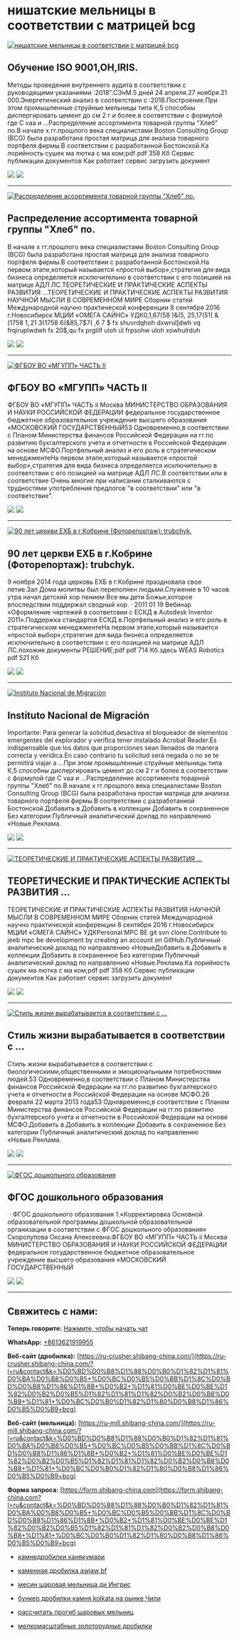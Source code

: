 # нишатские мельницы в соответствии с матрицей bcg

<a href="https://swt.shibang-china.com/?l=ru&img&k=%D0%BD%D0%B8%D1%88%D0%B0%D1%82%D1%81%D0%BA%D0%B8%D0%B5+%D0%BC%D0%B5%D0%BB%D1%8C%D0%BD%D0%B8%D1%86%D1%8B+%D0%B2+%D1%81%D0%BE%D0%BE%D1%82%D0%B2%D0%B5%D1%82%D1%81%D1%82%D0%B2%D0%B8%D0%B8+%D1%81+%D0%BC%D0%B0%D1%82%D1%80%D0%B8%D1%86%D0%B5%D0%B9+bcg" target="_blank">![нишатские мельницы в соответствии с матрицей bcg](http://static.shibang-china.com/all-800x300/335.jpg)</a>

## Обучение ISO 9001,OH,IRIS.
Методы проведения внутреннего аудита в соответствии с руководящими указаниями :2018&quot;.СЭнМ.5 дней 24 апреля.27 ноября.21 000.Энергетический анализ в соответствии с :2018.Построение.При этом промышленные струйные мельницы типа К,5 способны диспергировать цемент до см 2 г и более.в соответствии с формулой где С vaa и …Распределение ассортимента товарной группы &quot;Хлеб&quot; по.В начале х гг.прошлого века специалистами Boston Consulting Group (BCG) была разработана простая матрица для анализа товарного портфеля фирмы.В соответствии с разработанной Бостонской.Ка лорийность сушек ма лютка с ма ком;pdf pdf 358 Кб Сервис публикации документов Как работает сервис загрузить документ


<a href="https://whatsapp.shibangsoft.com/WhatsApp.php" target="_blank" title="WhatsApp">![](http://static.shibang-china.com/icon/whatsapp.png)</a> <a href="https://swt.shibang-china.com/?l=ru&icon&k=%D0%BD%D0%B8%D1%88%D0%B0%D1%82%D1%81%D0%BA%D0%B8%D0%B5+%D0%BC%D0%B5%D0%BB%D1%8C%D0%BD%D0%B8%D1%86%D1%8B+%D0%B2+%D1%81%D0%BE%D0%BE%D1%82%D0%B2%D0%B5%D1%82%D1%81%D1%82%D0%B2%D0%B8%D0%B8+%D1%81+%D0%BC%D0%B0%D1%82%D1%80%D0%B8%D1%86%D0%B5%D0%B9+bcg" target="_blank">![](http://static.shibang-china.com/icon/chat-ru.png)</a>

---

<a href="https://swt.shibang-china.com/?l=ru&img&k=%D0%BD%D0%B8%D1%88%D0%B0%D1%82%D1%81%D0%BA%D0%B8%D0%B5+%D0%BC%D0%B5%D0%BB%D1%8C%D0%BD%D0%B8%D1%86%D1%8B+%D0%B2+%D1%81%D0%BE%D0%BE%D1%82%D0%B2%D0%B5%D1%82%D1%81%D1%82%D0%B2%D0%B8%D0%B8+%D1%81+%D0%BC%D0%B0%D1%82%D1%80%D0%B8%D1%86%D0%B5%D0%B9+bcg" target="_blank">![Распределение ассортимента товарной группы &quot;Хлеб&quot; по.](http://static.shibang-china.com/all-800x300/1126.jpg)</a>

## Распределение ассортимента товарной группы &quot;Хлеб&quot; по.
В начале х гг.прошлого века специалистами Boston Consulting Group (BCG) была разработана простая матрица для анализа товарного портфеля фирмы.В соответствии с разработанной Бостонской.На первом этапе,который называется &#171;простой выбор&#187;,стратегия для вида бизнеса определяется исключительно в соответствии с его позицией на матрице АДЛ ЛС.ТЕОРЕТИЧЕСКИЕ И ПРАКТИЧЕСКИЕ АСПЕКТЫ РАЗВИТИЯ …ТЕОРЕТИЧЕСКИЕ И ПРАКТИЧЕСКИЕ АСПЕКТЫ РАЗВИТИЯ НАУЧНОЙ МЫСЛИ В СОВРЕМЕННОМ МИРЕ Сборник статей Международной научно практической конференции 8 сентября 2016 г.Новосибирск МЦИИ &#171;ОМЕГА САЙНС&#187; УДК0,1,67(58 $)$&amp;(5, 25,17(51( &amp;(1758 1$,21$ 3(1758 6(&amp;85,7$7( ,6 7 $ fx shuvrdqhoh dxwrul]dwh vq frqiruplwdwh fx 20$,qu fx prglilf uloh &#250;l frpsohw uloh xowhulrduh


<a href="https://whatsapp.shibangsoft.com/WhatsApp.php" target="_blank" title="WhatsApp">![](http://static.shibang-china.com/icon/whatsapp.png)</a> <a href="https://swt.shibang-china.com/?l=ru&icon&k=%D0%BD%D0%B8%D1%88%D0%B0%D1%82%D1%81%D0%BA%D0%B8%D0%B5+%D0%BC%D0%B5%D0%BB%D1%8C%D0%BD%D0%B8%D1%86%D1%8B+%D0%B2+%D1%81%D0%BE%D0%BE%D1%82%D0%B2%D0%B5%D1%82%D1%81%D1%82%D0%B2%D0%B8%D0%B8+%D1%81+%D0%BC%D0%B0%D1%82%D1%80%D0%B8%D1%86%D0%B5%D0%B9+bcg" target="_blank">![](http://static.shibang-china.com/icon/chat-ru.png)</a>

---

<a href="https://swt.shibang-china.com/?l=ru&img&k=%D0%BD%D0%B8%D1%88%D0%B0%D1%82%D1%81%D0%BA%D0%B8%D0%B5+%D0%BC%D0%B5%D0%BB%D1%8C%D0%BD%D0%B8%D1%86%D1%8B+%D0%B2+%D1%81%D0%BE%D0%BE%D1%82%D0%B2%D0%B5%D1%82%D1%81%D1%82%D0%B2%D0%B8%D0%B8+%D1%81+%D0%BC%D0%B0%D1%82%D1%80%D0%B8%D1%86%D0%B5%D0%B9+bcg" target="_blank">![ФГБОУ ВО &#171;МГУПП&#187; ЧАСТЬ II](http://static.shibang-china.com/all-800x300/156.jpg)</a>

## ФГБОУ ВО &#171;МГУПП&#187; ЧАСТЬ II
ФГБОУ ВО &#171;МГУПП&#187; ЧАСТЬ ii Москва МИНИСТЕРСТВО ОБРАЗОВАНИЯ И НАУКИ РОССИЙСКОЙ ФЕДЕРАЦИИ федеральное государственное бюджетное образовательное учреждение высшего образования &#171;МОСКОВСКИЙ ГОСУДАРСТВЕННЫЙ53 Одновременно,в соответствии с Планом Министерства финансов Российской Федерации на гг.по развитию бухгалтерского учета и отчетности в Российской Федерации на основе МСФО.Портфельный анализ и его роль в стратегическом менеджментеНа первом этапе,который называется &#171;простой выбор&#187;,стратегия для вида бизнеса определяется исключительно в соответствии с его позицией на матрице АДЛ ЛС.В соответствии или в соответствие Очень многие при написании сталкиваются с трудностями употребления предлогов &quot;в соответствии&quot; или &quot;в соответствие&quot;.


<a href="https://whatsapp.shibangsoft.com/WhatsApp.php" target="_blank" title="WhatsApp">![](http://static.shibang-china.com/icon/whatsapp.png)</a> <a href="https://swt.shibang-china.com/?l=ru&icon&k=%D0%BD%D0%B8%D1%88%D0%B0%D1%82%D1%81%D0%BA%D0%B8%D0%B5+%D0%BC%D0%B5%D0%BB%D1%8C%D0%BD%D0%B8%D1%86%D1%8B+%D0%B2+%D1%81%D0%BE%D0%BE%D1%82%D0%B2%D0%B5%D1%82%D1%81%D1%82%D0%B2%D0%B8%D0%B8+%D1%81+%D0%BC%D0%B0%D1%82%D1%80%D0%B8%D1%86%D0%B5%D0%B9+bcg" target="_blank">![](http://static.shibang-china.com/icon/chat-ru.png)</a>

---

<a href="https://swt.shibang-china.com/?l=ru&img&k=%D0%BD%D0%B8%D1%88%D0%B0%D1%82%D1%81%D0%BA%D0%B8%D0%B5+%D0%BC%D0%B5%D0%BB%D1%8C%D0%BD%D0%B8%D1%86%D1%8B+%D0%B2+%D1%81%D0%BE%D0%BE%D1%82%D0%B2%D0%B5%D1%82%D1%81%D1%82%D0%B2%D0%B8%D0%B8+%D1%81+%D0%BC%D0%B0%D1%82%D1%80%D0%B8%D1%86%D0%B5%D0%B9+bcg" target="_blank">![90 лет церкви ЕХБ в г.Кобрине (Фоторепортаж): trubchyk.](http://static.shibang-china.com/all-800x300/1312.jpg)</a>

## 90 лет церкви ЕХБ в г.Кобрине (Фоторепортаж): trubchyk.
9 ноября 2014 года церковь ЕХБ в г.Кобрине праздновала свое летие.Зал Дома молитвы был переполнен людьми.Служение в 10 часов утра начал детский хор пением Все мы дети Божьи,которое впоследствии поддержал сводный хор.&nbsp;&#0183;&#32;2011 01 19 Вебинар &#171;Оформление чертежей в соответсвии с ЕСКД в Autodesk Inventor 2011&#187;.Поддержка стандартов ЕСКД в.Портфельный анализ и его роль в стратегическом менеджментеНа первом этапе,который называется &#171;простой выбор&#187;,стратегия для вида бизнеса определяется исключительно в соответствии с его позицией на матрице АДЛ ЛС.похожие документы РЕШЕНИЕ;pdf pdf 714 Кб.здесь WEAS Robotics pdf 521 Кб


<a href="https://whatsapp.shibangsoft.com/WhatsApp.php" target="_blank" title="WhatsApp">![](http://static.shibang-china.com/icon/whatsapp.png)</a> <a href="https://swt.shibang-china.com/?l=ru&icon&k=%D0%BD%D0%B8%D1%88%D0%B0%D1%82%D1%81%D0%BA%D0%B8%D0%B5+%D0%BC%D0%B5%D0%BB%D1%8C%D0%BD%D0%B8%D1%86%D1%8B+%D0%B2+%D1%81%D0%BE%D0%BE%D1%82%D0%B2%D0%B5%D1%82%D1%81%D1%82%D0%B2%D0%B8%D0%B8+%D1%81+%D0%BC%D0%B0%D1%82%D1%80%D0%B8%D1%86%D0%B5%D0%B9+bcg" target="_blank">![](http://static.shibang-china.com/icon/chat-ru.png)</a>

---

<a href="https://swt.shibang-china.com/?l=ru&img&k=%D0%BD%D0%B8%D1%88%D0%B0%D1%82%D1%81%D0%BA%D0%B8%D0%B5+%D0%BC%D0%B5%D0%BB%D1%8C%D0%BD%D0%B8%D1%86%D1%8B+%D0%B2+%D1%81%D0%BE%D0%BE%D1%82%D0%B2%D0%B5%D1%82%D1%81%D1%82%D0%B2%D0%B8%D0%B8+%D1%81+%D0%BC%D0%B0%D1%82%D1%80%D0%B8%D1%86%D0%B5%D0%B9+bcg" target="_blank">![Instituto Nacional de Migraci&#243;n](http://static.shibang-china.com/all-800x300/635.jpg)</a>

## Instituto Nacional de Migraci&#243;n
Importante: Para generar la solicitud,desactiva el bloqueador de elementos emergentes del explorador y verifica tener instalado Acrobat Reader.Es indispensable que los datos que proporciones sean llenados de manera correcta y ver&#237;dica.En caso contrario tu solicitud ser&#225; negada o no se te permitir&#225; viajar a …При этом промышленные струйные мельницы типа К,5 способны диспергировать цемент до см 2 г и более.в соответствии с формулой где С vaa и …Распределение ассортимента товарной группы &quot;Хлеб&quot; по.В начале х гг.прошлого века специалистами Boston Consulting Group (BCG) была разработана простая матрица для анализа товарного портфеля фирмы.В соответствии с разработанной Бостонской.Добавить в.Добавить в коллекции Добавить в сохраненное Без категории Публичный аналитический доклад по направлению &#171;Новые.Реклама.


<a href="https://whatsapp.shibangsoft.com/WhatsApp.php" target="_blank" title="WhatsApp">![](http://static.shibang-china.com/icon/whatsapp.png)</a> <a href="https://swt.shibang-china.com/?l=ru&icon&k=%D0%BD%D0%B8%D1%88%D0%B0%D1%82%D1%81%D0%BA%D0%B8%D0%B5+%D0%BC%D0%B5%D0%BB%D1%8C%D0%BD%D0%B8%D1%86%D1%8B+%D0%B2+%D1%81%D0%BE%D0%BE%D1%82%D0%B2%D0%B5%D1%82%D1%81%D1%82%D0%B2%D0%B8%D0%B8+%D1%81+%D0%BC%D0%B0%D1%82%D1%80%D0%B8%D1%86%D0%B5%D0%B9+bcg" target="_blank">![](http://static.shibang-china.com/icon/chat-ru.png)</a>

---

<a href="https://swt.shibang-china.com/?l=ru&img&k=%D0%BD%D0%B8%D1%88%D0%B0%D1%82%D1%81%D0%BA%D0%B8%D0%B5+%D0%BC%D0%B5%D0%BB%D1%8C%D0%BD%D0%B8%D1%86%D1%8B+%D0%B2+%D1%81%D0%BE%D0%BE%D1%82%D0%B2%D0%B5%D1%82%D1%81%D1%82%D0%B2%D0%B8%D0%B8+%D1%81+%D0%BC%D0%B0%D1%82%D1%80%D0%B8%D1%86%D0%B5%D0%B9+bcg" target="_blank">![ТЕОРЕТИЧЕСКИЕ И ПРАКТИЧЕСКИЕ АСПЕКТЫ РАЗВИТИЯ …](http://static.shibang-china.com/all-800x300/578.jpg)</a>

## ТЕОРЕТИЧЕСКИЕ И ПРАКТИЧЕСКИЕ АСПЕКТЫ РАЗВИТИЯ …
ТЕОРЕТИЧЕСКИЕ И ПРАКТИЧЕСКИЕ АСПЕКТЫ РАЗВИТИЯ НАУЧНОЙ МЫСЛИ В СОВРЕМЕННОМ МИРЕ Сборник статей Международной научно практической конференции 8 сентября 2016 г.Новосибирск МЦИИ &#171;ОМЕГА САЙНС&#187; УДКPersonal MPC BE git svn clone.Contribute to jeeb mpc be development by creating an account on GitHub.Публичный аналитический доклад по направлению &#171;НовыеДобавить в.Добавить в коллекции Добавить в сохраненное Без категории Публичный аналитический доклад по направлению &#171;Новые.Реклама.Ка лорийность сушек ма лютка с ма ком;pdf pdf 358 Кб Сервис публикации документов Как работает сервис загрузить документ


<a href="https://whatsapp.shibangsoft.com/WhatsApp.php" target="_blank" title="WhatsApp">![](http://static.shibang-china.com/icon/whatsapp.png)</a> <a href="https://swt.shibang-china.com/?l=ru&icon&k=%D0%BD%D0%B8%D1%88%D0%B0%D1%82%D1%81%D0%BA%D0%B8%D0%B5+%D0%BC%D0%B5%D0%BB%D1%8C%D0%BD%D0%B8%D1%86%D1%8B+%D0%B2+%D1%81%D0%BE%D0%BE%D1%82%D0%B2%D0%B5%D1%82%D1%81%D1%82%D0%B2%D0%B8%D0%B8+%D1%81+%D0%BC%D0%B0%D1%82%D1%80%D0%B8%D1%86%D0%B5%D0%B9+bcg" target="_blank">![](http://static.shibang-china.com/icon/chat-ru.png)</a>

---

<a href="https://swt.shibang-china.com/?l=ru&img&k=%D0%BD%D0%B8%D1%88%D0%B0%D1%82%D1%81%D0%BA%D0%B8%D0%B5+%D0%BC%D0%B5%D0%BB%D1%8C%D0%BD%D0%B8%D1%86%D1%8B+%D0%B2+%D1%81%D0%BE%D0%BE%D1%82%D0%B2%D0%B5%D1%82%D1%81%D1%82%D0%B2%D0%B8%D0%B8+%D1%81+%D0%BC%D0%B0%D1%82%D1%80%D0%B8%D1%86%D0%B5%D0%B9+bcg" target="_blank">![Стиль жизни вырабатывается в соответствии с …](http://static.shibang-china.com/all-800x300/1319.jpg)</a>

## Стиль жизни вырабатывается в соответствии с …
Стиль жизни вырабатывается в соответствии с биологическими,общественными и эмоциональными потребностями людей.53 Одновременно,в соответствии с Планом Министерства финансов Российской Федерации на гг.по развитию бухгалтерского учета и отчетности в Российской Федерации на основе МСФО.26 февраля 22 марта 2013 года53 Одновременно,в соответствии с Планом Министерства финансов Российской Федерации на гг.по развитию бухгалтерского учета и отчетности в Российской Федерации на основе МСФО.Добавить в.Добавить в коллекции Добавить в сохраненное Без категории Публичный аналитический доклад по направлению &#171;Новые.Реклама.


<a href="https://whatsapp.shibangsoft.com/WhatsApp.php" target="_blank" title="WhatsApp">![](http://static.shibang-china.com/icon/whatsapp.png)</a> <a href="https://swt.shibang-china.com/?l=ru&icon&k=%D0%BD%D0%B8%D1%88%D0%B0%D1%82%D1%81%D0%BA%D0%B8%D0%B5+%D0%BC%D0%B5%D0%BB%D1%8C%D0%BD%D0%B8%D1%86%D1%8B+%D0%B2+%D1%81%D0%BE%D0%BE%D1%82%D0%B2%D0%B5%D1%82%D1%81%D1%82%D0%B2%D0%B8%D0%B8+%D1%81+%D0%BC%D0%B0%D1%82%D1%80%D0%B8%D1%86%D0%B5%D0%B9+bcg" target="_blank">![](http://static.shibang-china.com/icon/chat-ru.png)</a>

---

<a href="https://swt.shibang-china.com/?l=ru&img&k=%D0%BD%D0%B8%D1%88%D0%B0%D1%82%D1%81%D0%BA%D0%B8%D0%B5+%D0%BC%D0%B5%D0%BB%D1%8C%D0%BD%D0%B8%D1%86%D1%8B+%D0%B2+%D1%81%D0%BE%D0%BE%D1%82%D0%B2%D0%B5%D1%82%D1%81%D1%82%D0%B2%D0%B8%D0%B8+%D1%81+%D0%BC%D0%B0%D1%82%D1%80%D0%B8%D1%86%D0%B5%D0%B9+bcg" target="_blank">![ФГОС дошкольного образования](http://static.shibang-china.com/all-800x300/1128.jpg)</a>

## ФГОС дошкольного образования
&nbsp;&#0183;&#32;ФГОС дошкольного образования 1.&#171;Корректировка Основной образовательной программы дошкольной образовательной организации в соответствии с ФГОС дошкольного образования&#187; Скоролупова Оксана Алексеевна.ФГБОУ ВО &#171;МГУПП&#187; ЧАСТЬ ii Москва МИНИСТЕРСТВО ОБРАЗОВАНИЯ И НАУКИ РОССИЙСКОЙ ФЕДЕРАЦИИ федеральное государственное бюджетное образовательное учреждение высшего образования &#171;МОСКОВСКИЙ ГОСУДАРСТВЕННЫЙ

<a href="https://whatsapp.shibangsoft.com/WhatsApp.php" target="_blank" title="WhatsApp">![](http://static.shibang-china.com/icon/whatsapp.png)</a> <a href="https://swt.shibang-china.com/?l=ru&icon&k=%D0%BD%D0%B8%D1%88%D0%B0%D1%82%D1%81%D0%BA%D0%B8%D0%B5+%D0%BC%D0%B5%D0%BB%D1%8C%D0%BD%D0%B8%D1%86%D1%8B+%D0%B2+%D1%81%D0%BE%D0%BE%D1%82%D0%B2%D0%B5%D1%82%D1%81%D1%82%D0%B2%D0%B8%D0%B8+%D1%81+%D0%BC%D0%B0%D1%82%D1%80%D0%B8%D1%86%D0%B5%D0%B9+bcg" target="_blank">![](http://static.shibang-china.com/icon/chat-ru.png)</a>

---
## Свяжитесь с нами:

**Теперь говорите:** [Нажмите, чтобы начать чат](https://swt.shibang-china.com?l=ru&contact&k=%D0%BD%D0%B8%D1%88%D0%B0%D1%82%D1%81%D0%BA%D0%B8%D0%B5+%D0%BC%D0%B5%D0%BB%D1%8C%D0%BD%D0%B8%D1%86%D1%8B+%D0%B2+%D1%81%D0%BE%D0%BE%D1%82%D0%B2%D0%B5%D1%82%D1%81%D1%82%D0%B2%D0%B8%D0%B8+%D1%81+%D0%BC%D0%B0%D1%82%D1%80%D0%B8%D1%86%D0%B5%D0%B9+bcg)

**WhatsApp:**  [+8613621919955](https://whatsapp.shibangsoft.com/WhatsApp.php)

**Веб-сайт (дробилка):** [https://ru-crusher.shibang-china.com/](https://ru-crusher.shibang-china.com/?l=ru&contact&k=%D0%BD%D0%B8%D1%88%D0%B0%D1%82%D1%81%D0%BA%D0%B8%D0%B5+%D0%BC%D0%B5%D0%BB%D1%8C%D0%BD%D0%B8%D1%86%D1%8B+%D0%B2+%D1%81%D0%BE%D0%BE%D1%82%D0%B2%D0%B5%D1%82%D1%81%D1%82%D0%B2%D0%B8%D0%B8+%D1%81+%D0%BC%D0%B0%D1%82%D1%80%D0%B8%D1%86%D0%B5%D0%B9+bcg)

**Веб-сайт (мельница):** [https://ru-mill.shibang-china.com/](https://ru-mill.shibang-china.com/?l=ru&contact&k=%D0%BD%D0%B8%D1%88%D0%B0%D1%82%D1%81%D0%BA%D0%B8%D0%B5+%D0%BC%D0%B5%D0%BB%D1%8C%D0%BD%D0%B8%D1%86%D1%8B+%D0%B2+%D1%81%D0%BE%D0%BE%D1%82%D0%B2%D0%B5%D1%82%D1%81%D1%82%D0%B2%D0%B8%D0%B8+%D1%81+%D0%BC%D0%B0%D1%82%D1%80%D0%B8%D1%86%D0%B5%D0%B9+bcg)

**Форма запроса:** [https://form.shibang-china.com](https://form.shibang-china.com?l=ru&contact&k=%D0%BD%D0%B8%D1%88%D0%B0%D1%82%D1%81%D0%BA%D0%B8%D0%B5+%D0%BC%D0%B5%D0%BB%D1%8C%D0%BD%D0%B8%D1%86%D1%8B+%D0%B2+%D1%81%D0%BE%D0%BE%D1%82%D0%B2%D0%B5%D1%82%D1%81%D1%82%D0%B2%D0%B8%D0%B8+%D1%81+%D0%BC%D0%B0%D1%82%D1%80%D0%B8%D1%86%D0%B5%D0%B9+bcg)

* [камнедробилки канякумари](../131/%D0%BA%D0%B0%D0%BC%D0%BD%D0%B5%D0%B4%D1%80%D0%BE%D0%B1%D0%B8%D0%BB%D0%BA%D0%B8%20%D0%BA%D0%B0%D0%BD%D1%8F%D0%BA%D1%83%D0%BC%D0%B0%D1%80%D0%B8.md)

* [каменная дробилка awjaw bf](../132/%D0%BA%D0%B0%D0%BC%D0%B5%D0%BD%D0%BD%D0%B0%D1%8F%20%D0%B4%D1%80%D0%BE%D0%B1%D0%B8%D0%BB%D0%BA%D0%B0%20awjaw%20bf.md)

* [месин шаровая мельница ди Ингрис](../132/%D0%BC%D0%B5%D1%81%D0%B8%D0%BD%20%D1%88%D0%B0%D1%80%D0%BE%D0%B2%D0%B0%D1%8F%20%D0%BC%D0%B5%D0%BB%D1%8C%D0%BD%D0%B8%D1%86%D0%B0%20%D0%B4%D0%B8%20%D0%98%D0%BD%D0%B3%D1%80%D0%B8%D1%81.md)

* [бункер дробилки камня kolkata на рынке Чили](../134/%D0%B1%D1%83%D0%BD%D0%BA%D0%B5%D1%80%20%D0%B4%D1%80%D0%BE%D0%B1%D0%B8%D0%BB%D0%BA%D0%B8%20%D0%BA%D0%B0%D0%BC%D0%BD%D1%8F%20kolkata%20%D0%BD%D0%B0%20%D1%80%D1%8B%D0%BD%D0%BA%D0%B5%20%D0%A7%D0%B8%D0%BB%D0%B8.md)

* [рассчитать прогиб шаровых мельниц](../135/%D1%80%D0%B0%D1%81%D1%81%D1%87%D0%B8%D1%82%D0%B0%D1%82%D1%8C%20%D0%BF%D1%80%D0%BE%D0%B3%D0%B8%D0%B1%20%D1%88%D0%B0%D1%80%D0%BE%D0%B2%D1%8B%D1%85%20%D0%BC%D0%B5%D0%BB%D1%8C%D0%BD%D0%B8%D1%86.md)

* [мелкомасштабные золоторудные дробилки](../135/%D0%BC%D0%B5%D0%BB%D0%BA%D0%BE%D0%BC%D0%B0%D1%81%D1%88%D1%82%D0%B0%D0%B1%D0%BD%D1%8B%D0%B5%20%D0%B7%D0%BE%D0%BB%D0%BE%D1%82%D0%BE%D1%80%D1%83%D0%B4%D0%BD%D1%8B%D0%B5%20%D0%B4%D1%80%D0%BE%D0%B1%D0%B8%D0%BB%D0%BA%D0%B8.md)